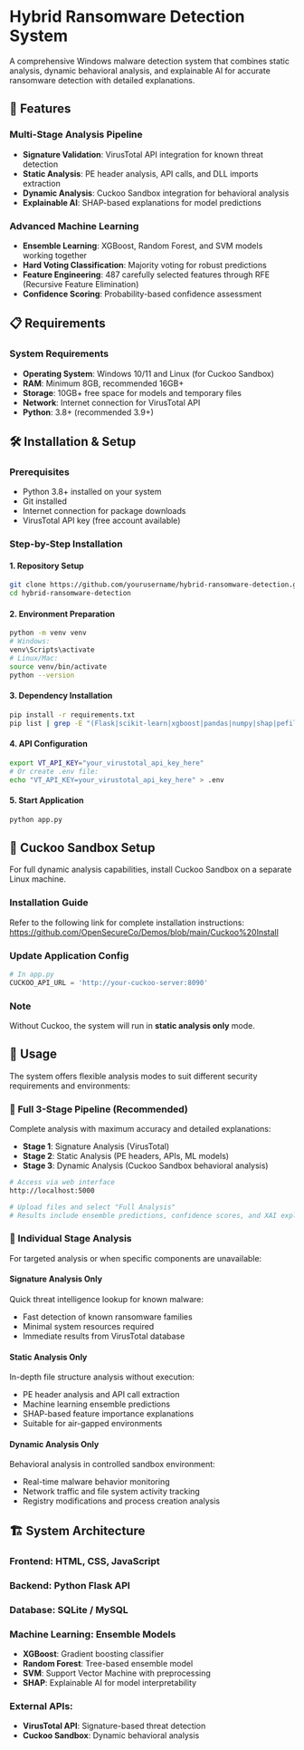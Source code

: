 # Hybrid Ransomware Detection System

A comprehensive Windows malware detection system that combines static analysis, dynamic behavioral analysis, and explainable AI for accurate ransomware detection with detailed explanations.

## 🚀 Features

### Multi-Stage Analysis Pipeline
- **Signature Validation**: VirusTotal API integration for known threat detection
- **Static Analysis**: PE header analysis, API calls, and DLL imports extraction
- **Dynamic Analysis**: Cuckoo Sandbox integration for behavioral analysis
- **Explainable AI**: SHAP-based explanations for model predictions

### Advanced Machine Learning
- **Ensemble Learning**: XGBoost, Random Forest, and SVM models working together
- **Hard Voting Classification**: Majority voting for robust predictions
- **Feature Engineering**: 487 carefully selected features through RFE (Recursive Feature Elimination)
- **Confidence Scoring**: Probability-based confidence assessment

## 📋 Requirements

### System Requirements
- **Operating System**: Windows 10/11 and Linux (for Cuckoo Sandbox)
- **RAM**: Minimum 8GB, recommended 16GB+
- **Storage**: 10GB+ free space for models and temporary files
- **Network**: Internet connection for VirusTotal API
- **Python**: 3.8+ (recommended 3.9+)

## 🛠️ Installation & Setup

### Prerequisites
- Python 3.8+ installed on your system
- Git installed
- Internet connection for package downloads
- VirusTotal API key (free account available)

### Step-by-Step Installation

#### 1. Repository Setup
```bash
git clone https://github.com/yourusername/hybrid-ransomware-detection.git
cd hybrid-ransomware-detection
```

#### 2. Environment Preparation
```bash
python -m venv venv
# Windows:
venv\Scripts\activate
# Linux/Mac:
source venv/bin/activate
python --version
```

#### 3. Dependency Installation
```bash
pip install -r requirements.txt
pip list | grep -E "(Flask|scikit-learn|xgboost|pandas|numpy|shap|pefile|requests)"
```

#### 4. API Configuration
```bash
export VT_API_KEY="your_virustotal_api_key_here"
# Or create .env file:
echo "VT_API_KEY=your_virustotal_api_key_here" > .env
```

#### 5. Start Application
```bash
python app.py
```

## 🦆 Cuckoo Sandbox Setup

For full dynamic analysis capabilities, install Cuckoo Sandbox on a separate Linux machine.

### Installation Guide
Refer to the following link for complete installation instructions:
https://github.com/OpenSecureCo/Demos/blob/main/Cuckoo%20Install

### Update Application Config
```python
# In app.py
CUCKOO_API_URL = 'http://your-cuckoo-server:8090'
```

### Note
Without Cuckoo, the system will run in **static analysis only** mode.

## 📖 Usage

The system offers flexible analysis modes to suit different security requirements and environments:

### 🔄 Full 3-Stage Pipeline (Recommended)
Complete analysis with maximum accuracy and detailed explanations:
- **Stage 1**: Signature Analysis (VirusTotal)
- **Stage 2**: Static Analysis (PE headers, APIs, ML models)
- **Stage 3**: Dynamic Analysis (Cuckoo Sandbox behavioral analysis)

```bash
# Access via web interface
http://localhost:5000

# Upload files and select "Full Analysis"
# Results include ensemble predictions, confidence scores, and XAI explanations
```

### 🎯 Individual Stage Analysis
For targeted analysis or when specific components are unavailable:

#### Signature Analysis Only
Quick threat intelligence lookup for known malware:
- Fast detection of known ransomware families
- Minimal system resources required
- Immediate results from VirusTotal database

#### Static Analysis Only  
In-depth file structure analysis without execution:
- PE header analysis and API call extraction
- Machine learning ensemble predictions
- SHAP-based feature importance explanations
- Suitable for air-gapped environments

#### Dynamic Analysis Only
Behavioral analysis in controlled sandbox environment:
- Real-time malware behavior monitoring
- Network traffic and file system activity tracking
- Registry modifications and process creation analysis

## 🏗️ System Architecture

### **Frontend**: HTML, CSS, JavaScript
### **Backend**: Python Flask API
### **Database**: SQLite / MySQL
### **Machine Learning**: Ensemble Models
- **XGBoost**: Gradient boosting classifier
- **Random Forest**: Tree-based ensemble model
- **SVM**: Support Vector Machine with preprocessing
- **SHAP**: Explainable AI for model interpretability
### **External APIs**:
- **VirusTotal API**: Signature-based threat detection
- **Cuckoo Sandbox**: Dynamic behavioral analysis
